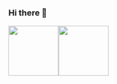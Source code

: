 ### Hi there 👋

 <img align="center" height="100px" src="https://github-readme-stats.vercel.app/api?username=rosalie337&show_icons=true&hide_title=true&hide_border=true&theme=dark" /><img align="center" height="100px" src="https://github-readme-stats.vercel.app/api/top-langs/?username=rosalie337&show_icons=true&hide_border=true&hide_title=true&layout=compact&theme=dark" />
<!--
**rosalie337/Rosalie337** is a ✨ _special_ ✨ repository because its `README.md` (this file) appears on your GitHub profile.

Here are some ideas to get you started:

- 🔭 I’m currently working on ...
- 🌱 I’m currently learning ...
- 👯 I’m looking to collaborate on ...
- 🤔 I’m looking for help with ...
- 💬 Ask me about ...
- 📫 How to reach me: ...
- 😄 Pronouns: ...
- ⚡ Fun fact: ...
-->
